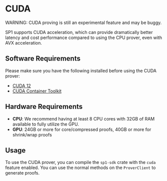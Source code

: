 # CUDA

<div class="warning">
WARNING: CUDA proving is still an experimental feature and may be buggy.
</div>


SP1 supports CUDA acceleration, which can provide dramatically better latency and cost performance
compared to using the CPU prover, even with AVX acceleration.

## Software Requirements

Please make sure you have the following installed before using the CUDA prover:

- [CUDA 12](https://developer.nvidia.com/cuda-12-0-0-download-archive?target_os=Linux&target_arch=x86_64&Distribution=Ubuntu&target_version=22.04&target_type=deb_local)
- [CUDA Container Toolkit](https://docs.nvidia.com/datacenter/cloud-native/container-toolkit/latest/install-guide.html)

## Hardware Requirements

- **CPU**: We recommend having at least 8 CPU cores with 32GB of RAM available to fully utilize the GPU.
- **GPU**: 24GB or more for core/compressed proofs, 40GB or more for shrink/wrap proofs

## Usage

To use the CUDA prover, you can compile the `sp1-sdk` crate with the `cuda` feature enabled. You
can use the normal methods on the `ProverClient` to generate proofs.